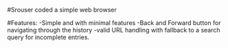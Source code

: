 #Srouser
coded a simple web browser

#Features:
    -Simple and with minimal features
    -Back and Forward button for navigating through the history
    -valid URL handling with fallback to a search query for incomplete entries.
